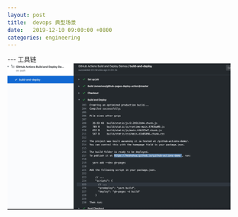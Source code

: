 ```yaml
---
layout: post
title:  devops 典型场景
date:   2019-12-10 09:00:00 +0800
categories: engineering
---
```

--- 工具链
![GitHubAction](/assets/images/githubaction.jpeg)
